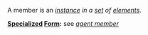 A member is an *[instance](https://github.com/gcassel/Modular-Organization-Terminology/blob/master/terms/instance.md) in a [set](https://github.com/gcassel/Modular-Organization-Terminology/blob/master/terms/set.md) of [elements](https://github.com/gcassel/Modular-Organization-Terminology/blob/master/terms/element.md)*.

**[Specialized](https://github.com/gcassel/Modular-Organization-Terminology/blob/master/terms/specialize.md) [Form](https://github.com/gcassel/Modular-Organization-Terminology/blob/master/terms/form.md):** see *[agent member](https://github.com/gcassel/Modular-Organization-Terminology/blob/master/compound-terms/agent-member.md)* 
